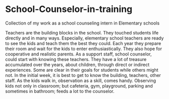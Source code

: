 School-Counselor-in-training
============================

Collection of my work as a school counseling intern in Elementary schools

Teachers are the building blocks in the school. They touched students life directly and in many ways. Especially, elementary school teachers are ready to see the kids and teach them the best they could. Each year they prepare their room and wait for the kids to enter enthusiastically. They also hope for cooperative and realistic parents. As a support staff, school counselor, could start with knowing these teachers. They have a lot of treasure accumulated over the years, about children, through direct or indirect experiences. Some are clear in their goals for students while others might not. In the initial week, it is best to get to know the building, teachers, other staff. As the kids walk in, observation as a skill, comes handy. Observing kids not only in classroom; but cafeteria, gym, playground, parking and sometimes in bathroom; feeds a lot to the counselor.
